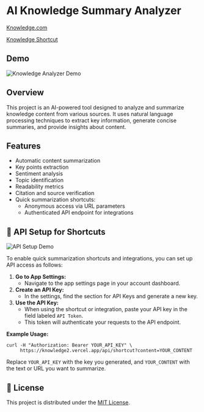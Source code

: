 # AI Knowledge Summary Analyzer

[Knowledge.com](https://knowledge2.vercel.app)

[Knowledge Shortcut](https://www.icloud.com/shortcuts/dc01b15d3ed640a39ead4909e370c384)

## Demo

![Knowledge Analyzer Demo](knowledge.gif)

## Overview
This project is an AI-powered tool designed to analyze and summarize knowledge content from various sources. It uses natural language processing techniques to extract key information, generate concise summaries, and provide insights about content.

## Features
- Automatic content summarization
- Key points extraction
- Sentiment analysis
- Topic identification
- Readability metrics
- Citation and source verification
- Quick summarization shortcuts:
  - Anonymous access via URL parameters
  - Authenticated API endpoint for integrations

## 🔑 API Setup for Shortcuts

![API Setup Demo](apiSetup.gif)

To enable quick summarization shortcuts and integrations, you can set up API access as follows:

1. **Go to App Settings:**
   - Navigate to the app settings page in your account dashboard.
2. **Create an API Key:**
   - In the settings, find the section for API Keys and generate a new key.
3. **Use the API Key:**
   - When using the shortcut or integration, paste your API key in the field labeled `API Token`.
   - This token will authenticate your requests to the API endpoint.

**Example Usage:**

```
curl -H "Authorization: Bearer YOUR_API_KEY" \
     https://knowledge2.vercel.app/api/shortcut?content=YOUR_CONTENT
```

Replace `YOUR_API_KEY` with the key you generated, and `YOUR_CONTENT` with the text or URL you want to summarize.

## 📜 License
This project is distributed under the [MIT License](https://opensource.org/license/mit).